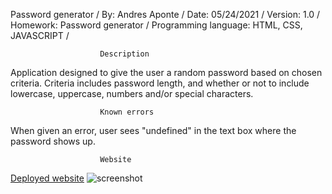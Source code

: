 Password generator /
By: Andres Aponte /
Date: 05/24/2021 /
Version: 1.0 /
Homework: Password generator /
Programming language: HTML, CSS, JAVASCRIPT /

                        Description
Application designed to give the user a random password based on chosen criteria.
Criteria includes password length, and whether or not to include lowercase, uppercase, numbers and/or special characters.

                        Known errors
When given an error, user sees "undefined" in the text box where the password shows up.

                        Website
[Deployed website](https://andresaponte22.github.io/pass-gen/)
![screenshot](https://imgur.com/a7Vxmw8)